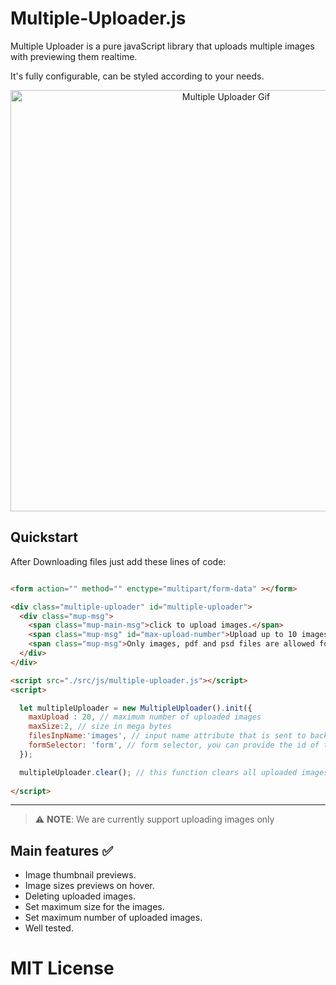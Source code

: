 # Multiple-Uploader.js

Multiple Uploader is a pure javaScript library that uploads multiple images with previewing them realtime. 

It's fully configurable, can be styled according to your needs.

<div align="center">
  <img width="674" alt="Multiple Uploader Gif" src="https://s4.gifyu.com/images/multiple-uploader.gif">
</div>

## Quickstart

After Downloading files just add these lines of code:

```html

<form action="" method="" enctype="multipart/form-data" ></form>

<div class="multiple-uploader" id="multiple-uploader">
  <div class="mup-msg">
    <span class="mup-main-msg">click to upload images.</span>
    <span class="mup-msg" id="max-upload-number">Upload up to 10 images</span>
    <span class="mup-msg">Only images, pdf and psd files are allowed for upload</span>
  </div>
</div>

<script src="./src/js/multiple-uploader.js"></script>
<script>

  let multipleUploader = new MultipleUploader().init({
    maxUpload : 20, // maximum number of uploaded images
    maxSize:2, // size in mega bytes
    filesInpName:'images', // input name attribute that is sent to backend
    formSelector: 'form', // form selector, you can provide the id of the form such as #myForm 
  });

  multipleUploader.clear(); // this function clears all uploaded images
  
</script>
```


---

> ⚠️ **NOTE**: We are currently support uploading images only

## Main features ✅

- Image thumbnail previews.
- Image sizes previews on hover.
- Deleting uploaded images.
- Set maximum size for the images.
- Set maximum number of uploaded images.
- Well tested.

# MIT License